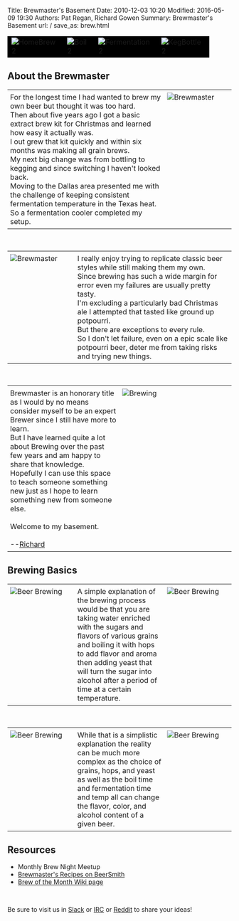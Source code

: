 Title: Brewmaster's Basement
Date: 2010-12-03 10:20
Modified: 2016-05-09 19:30
Authors: Pat Regan, Richard Gowen
Summary: Brewmaster's Basement
url: /
save_as: brew.html

<table style="width: 90%; border: 0px solid #000000; background-color: #000000;" cellspacing="0" cellpadding="0" align="center">
<tbody>
<tr>
<td style="border: 1px solid #000000; background-color: #000000;"><img src="{filename}/images/HomeBrew2.jpg" alt="HomeBrew2" style="display: block; margin-left: auto; margin-right: auto;" /></td>
<td style="border: 1px solid #000000; background-color: #000000;"><img src="{filename}/images/Boil2.jpg" alt="Boil2" style="display: block; margin-left: auto; margin-right: auto;" /></td>
<td style="border: 1px solid #000000; background-color: #000000;"><img src="{filename}/images/Fermentation2.jpg" alt="Fermentation2" style="display: block; margin-left: auto; margin-right: auto;" /></td>
<td style="border: 1px solid #000000; background-color: #000000;"><img src="{filename}/images/KegBottle2.jpg" alt="KegBottle2" style="display: block; margin-left: auto; margin-right: auto;" /></td>
</tr>
</tbody>
</table>

## About the Brewmaster

<table style="width: 100%;" align="center">
<tbody><tr><td style="width: 70%; vertical-align: top; padding: 6px;">
For the longest time I had wanted to brew my own beer but thought it was too hard. <br>
Then about five years ago I got a basic extract brew kit for Christmas and learned how easy it actually was. <br>
I out grew that kit quickly and within six months was making all grain brews. <br>
My next big change was from bottling to kegging and since switching I haven&#39;t looked back. <br>
Moving to the Dallas area presented me with the challenge of keeping consistent fermentation temperature in the Texas heat. <br>
So a fermentation cooler completed my setup.
</td><td style="width: 30%; vertical-align: top; padding: 6px;">
<img src="{filename}/images/Brewmaster2.jpg" alt="Brewmaster" style="display: block; margin-left: auto; margin-right: auto;" />
</td></tr>
</tbody></table>

&nbsp;

<table style="width: 100%;" align="center">
<tbody><tr><td style="width: 30%; vertical-align: top; padding: 6px;">
<img src="{filename}/images/Brewmaster1.jpg" alt="Brewmaster" style="display: block; margin-left: auto; margin-right: auto;" />
</td><td style="width: 70%; vertical-align: top; padding: 6px;">
I really enjoy trying to replicate classic beer styles while still making them my own. <br>
Since brewing has such a wide margin for error even my failures are usually pretty tasty. <br>
I&#39;m excluding a particularly bad Christmas ale I attempted that tasted like ground up potpourri. <br>
But there are exceptions to every rule. <br>
So I don&#39;t let failure, even on a epic scale like potpourri beer, deter me from taking risks and trying new things.
</td></tr>
</tbody></table>

&nbsp;

<table style="width: 100%;" align="center">
<tbody><tr><td style="width: 50%; vertical-align: top; padding: 6px;">
Brewmaster is an honorary title as I would by no means consider myself to be an expert Brewer since I still have more to learn. <br>
But I have learned quite a lot about Brewing over the past few years and am happy to share that knowledge. <br>
Hopefully I can use this space to teach someone something new just as I hope to learn something new from someone else. <br>
<br>
Welcome to my basement. <br>
<br>
--<a href="mailto:richard@thelab.ms">Richard</a>
</td><td style="width: 50%; vertical-align: top; padding: 6px;">
<img src="{filename}/images/TheLab-BeerBrewing.jpg" alt="Brewing" style="display: block; margin-left: auto; margin-right: auto;" />
</td></tr>
</tbody></table>

## Brewing Basics

<table style="width: 100%;" align="center">
<tbody><tr><td style="width: 30%; vertical-align: top; padding: 6px;">
<img src="{filename}/images/BeerBrewing1small.jpg" alt="Beer Brewing" style="display: block; margin-left: auto; margin-right: auto;" />
</td><td style="width: 40%; vertical-align: top; padding: 6px;">
A simple explanation of the brewing process would be that you are taking water enriched with the sugars and flavors of various grains and boiling it with hops to add flavor and aroma then adding yeast that will turn the sugar into alcohol after a period of time at a certain temperature.
</td><td style="width: 30%; vertical-align: top; padding: 6px;">
<img src="{filename}/images/BeerBrewing2small.jpg" alt="Beer Brewing" style="display: block; margin-left: auto; margin-right: auto;" />
</td></tr>
</tbody></table>

&nbsp;

<table style="width: 100%;" align="center">
<tbody><tr><td style="width: 30%; vertical-align: top; padding: 6px;">
<img src="{filename}/images/BeerBrewing3small.jpg" alt="Beer Brewing" style="display: block; margin-left: auto; margin-right: auto;" />
</td><td style="width: 40%; vertical-align: top; padding: 6px;">
While that is a simplistic explanation the reality can be much more complex as the choice of grains, hops, and yeast as well as the boil time and fermentation time and temp all can change the flavor, color, and alcohol content of a given beer.
</td><td style="width: 30%; vertical-align: top; padding: 6px;">
<img src="{filename}/images/BeerBrewing4small.jpg" alt="Beer Brewing" style="display: block; margin-left: auto; margin-right: auto;" />
</td></tr>
</tbody></table>

## Resources

* Monthly Brew Night Meetup
* [Brewmaster&#39;s Recipes on BeerSmith](http://beersmithrecipes.com/viewuser/8509/gowenrw)
* [Brew of the Month Wiki page](https://thelab.ms/wiki/index.php/Brew_Of_The_Month)

&nbsp;

Be sure to visit us in [Slack](https://thelab.slack.com) or [IRC](https://kiwiirc.com/client/irc.freenode.org/?nick=TheLabGuest|?&theme=cli#thelab.ms) or [Reddit](http://www.reddit.com/r/TheLab_ms/) to share your ideas!

